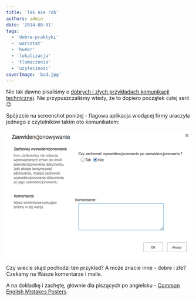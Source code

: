 ```yaml
---
title: 'Tak nie rób'
authors: admin
date: '2014-08-01'
tags:
  - 'dobre-praktyki'
  - 'warsztat'
  - 'humor'
  - 'lokalizacja'
  - 'tlumaczenia'
  - 'uzytecznosc'
coverImage: 'bad.jpg'
---
```


Nie tak dawno pisaliśmy o
[dobrych i złych przykładach komunikacji technicznej](http://techwriter.pl/dokumentacja-uzytkownika-przyklady-dobre-i-zle/).
Nie przypuszczaliśmy wtedy, że to dopiero początek całej serii 😉

<!--truncate-->

Spójrzcie na screenshot poniżej - flagowa aplikacja wiodącej firmy uraczyła
jednego z czytelników takim oto komunikatem:

[![zaewidencjonowywanie](images/zaewidencjonowywanie.png)](http://techwriter.pl/wp-content/uploads/2014/07/zaewidencjonowywanie.png)

Czy wiecie skąd pochodzi ten przykład? A może znacie inne - dobre i złe? Czekamy
na Wasze komentarze i maile.

A na dokładkę i zachętę, głównie dla piszących po angielsku -
[Common English Mistakes Posters](http://thetecnica.com/2014/06/most-common-english-language-mistakes-portrayed-by-hilarious-posters).
